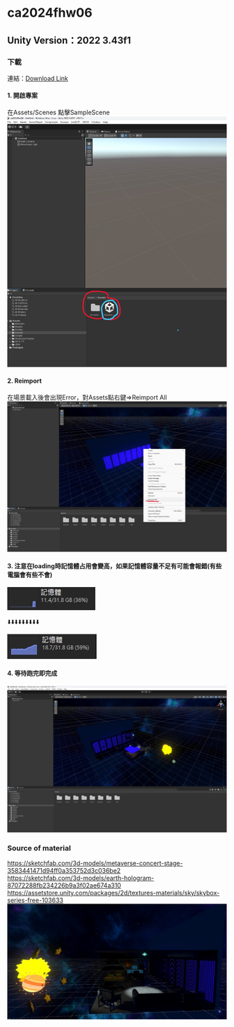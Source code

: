 # ca2024fhw06

## Unity Version：2022 3.43f1

### 下載

連結：<a href="https://drive.google.com/drive/folders/1ZG8NIXANgQvVAlahlzRQHtqMiqFyQCk3?usp=sharing">Download Link</a>
#### 1. 開啟專案
在Assets/Scenes 點擊SampleScene
![image](https://github.com/kairaun/MocapWithUnity/blob/main/pic/1.jpg)
#### 2. Reimport
在場景載入後會出現Error，對Assets點右鍵=>Reimport All
![image](https://github.com/kairaun/MocapWithUnity/blob/main/pic/2.jpg)
#### 3. 注意在loading時記憶體占用會變高，如果記憶體容量不足有可能會報錯(有些電腦會有些不會)
<img src="https://github.com/kairaun/MocapWithUnity/blob/main/pic/3.jpg" />
<p text-align="center">⬇️⬇️⬇️⬇️⬇️⬇️⬇️⬇️⬇️</p>
<img src="https://github.com/kairaun/MocapWithUnity/blob/main/pic/4.jpg" />

#### 4. 等待跑完即完成
<img src="https://github.com/kairaun/MocapWithUnity/blob/main/pic/5.jpg" />

### Source of material
https://sketchfab.com/3d-models/metaverse-concert-stage-3583441471d94ff0a353752d3c036be2</br>
https://sketchfab.com/3d-models/earth-hologram-87072288fb234226b9a3f02ae674a310</br>
https://assetstore.unity.com/packages/2d/textures-materials/sky/skybox-series-free-103633
![image](https://github.com/kairaun/MocapWithUnity/blob/main/pic/scene.jpg)
